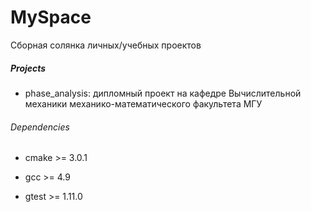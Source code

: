 # MySpace 
Сборная солянка личных/учебных проектов

##### Projects 
 - phase_analysis:
    дипломный проект на кафедре Вычислительной механики механико-математического факультета МГУ
    
###### Dependencies 
 - cmake >= 3.0.1
 - gcc >= 4.9
 
 - gtest >= 1.11.0
